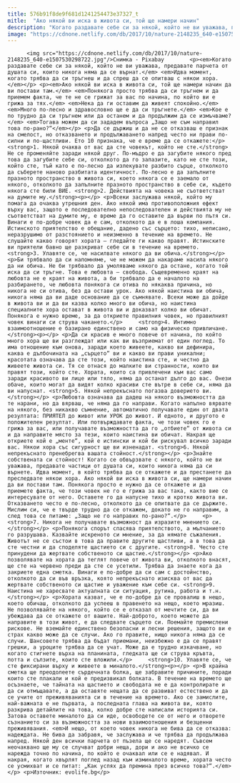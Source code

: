 ```yaml
---
title: 576b91f8de9f681d1241254473e37327_t
mitle:  "Ако някой ви иска в живота си, той ще намери начин"
description: "Когато раздавате себе си за някой, който не ви уважава, предавате парчета от душата си, които никога няма да се върнат. Идва момент, когато трябва да си тръгнеш и да спреш да се опитваш с някои хора. Ако някой ви иска в живота си, той ще намери начин да ви постави там. Понякога просто трябва …"
image: "https://cdnone.netlify.com/db/2017/10/nature-2148235_640-e1507530298722.jpg"
---
```


          <img src="https://cdnone.netlify.com/db/2017/10/nature-2148235_640-e1507530298722.jpg"/>Снимка - Pixabay        <p><em>Когато раздавате себе си за някой, който не ви уважава, предавате парчета от душата си, които никога няма да се върнат.</em> <em>Идва момент, когато трябва да си тръгнеш и да спреш да се опитваш с някои хора.</em></p> <p><em>Ако някой ви иска в живота си, той ще намери начин да ви постави там.</em> <em>Понякога просто трябва да си тръгнем и да приемем факта, че те не се грижат за вас по начина, по който ви е грижа за тях.</em> <em>Нека да ги оставим да живеят спокойно.</em> <em>Много по-лесно и здравословно ще е да си тръгнете.</em> <em>Кое е по трудно да си тръгнем или да останем и да продължим да се измъчваме?</em> <em>Тогава можем да си зададем въпроса „Защо не съм направил това по-рано?“</em></p> <p>Да се държиш и да не се отказваш е признак на смелост, но отказването и продължаването напред често ни прави по-силни и по-щастливи. Ето 10 признака, че е време да се откажете:</p>     <strong>1. Някой очаква от вас да сте човекът, който не сте.</strong> Не се променяйте заради някой друг. По-мъдро е да загубите някого пред това да загубите себе си, отколкото да го запазите, като не сте този, който сте, тъй като е по-лесно да излекувате разбито сърце, отколкото да съберете наново разбитата идентичност. По-лесно е да запълните празното пространство в живота си, което някога се е заемало от някого, отколкото да запълните празното пространство в себе си, където някога сте били ВИЕ. <strong>2. Действията на човека не съответстват на думите му.</strong><p></p> <p>Всеки заслужава някой, който му помага да очаква утрешния ден. Ако някой има противоположния ефект върху вас, защото е последователно непоследователен и действията му не съответстват на думите му, е време да го оставите да върви по пътя си. Винаги е по-добре човек да е сам, отколкото да е в лоша компания. Истинското приятелство е обещание, дадено със сърцето: тихо, неписано, неразрушимо от разстоянието и неизменно в течение на времето. Не слушайте какво говорят хората – гледайте ги какво правят. Истинските ви приятели бавно ще разкриват себе си в течение на времето. <strong>3. Улавяте се, че насилвате някого да ви обича.</strong></p> <p>Би трябвало да си напомняме, че не можем да накараме насила някого да ни обича. Не би трябвало да умоляваме някого да остане, когато той иска да си тръгне. Това е любовта – свобода. Същевременно краят на любовта не е краят на живота, а би трябвало да е началото на разбирането, че любовта понякога си отива по някаква причина, но никога не си отива, без да остави урок. Ако някой наистина ви обича, никога няма да ви даде основание да се съмнявате. Всеки може да дойде в живота ви и да ви казва колко много ви обича, но наистина специалните хора остават в живота ви и доказват колко ви обичат. Понякога е нужно време, за да откриете правилния човек, но правилният човек винаги си струва чакането.</p>     <strong>4. Интимно взаимоотношение е базирано единствено и само на физическо привличане.</strong><p></p> <p>Да си красив е много повече от начина, по който много хора ще ви разглеждат или как ви възприемат от един поглед. То има отношение към онова, заради което живеете, какво ви дефинира, каква е дълбочината на „сърцето“ ви и какво ви прави уникални; красотата означава да сте този, който наистина сте, и честно да живеете живота си. Тя се отнася до малките ви странности, които ви правят този, който сте. Хората, които са привлечени към вас само заради красивото ви лице или тяло, няма да останат дълго до вас. Онези обаче, които могат да видят колко красиви сте вътре в себе си, няма да ви напуснат. <strong>5. Някой непрекъснато погазва доверието ви.</strong></p> <p>Любовта означава да дадеш на някого възможността да те нарани, но да вярваш, че няма да го направи. Когато напълно вярвате на някого, без никакво съмнение, автоматично получавате един от двата резултата: ПРИЯТЕЛ до живот или УРОК до живот. И едното, и другото е положителен резултат. Или потвърждавате факта, че този човек го е грижа за вас, или получавате възможността да го „отбиете“ от живота си и да направите място за тези, които наистина ви обичат. Накрая ще откриете кой е „менте“, кой е истински и кой би рискувал всичко заради вас. Някои хора със сигурност ще ви изненадат. <strong>6. Някой непрекъснато пренебрегва вашата стойност.</strong></p> <p>Знайте собствената си стойност! Когато се обвързвате с някого, който не ви уважава, предавате частици от душата си, които никога няма да си върнете. Идва момент, в който трябва да се откажете и да престанете да преследвате някои хора. Ако някой ви иска в живота си, ще намери начин да ви постави там. Понякога просто е нужно да се откажете и да приемете факта, че този човек не го е грижа за вас така, както вие се интересувате от него. Оставете го да напусне тихо и кротко живота ви. Отказването често е по-лесно, отколкото да се опитвате да се държите. Мислим си, че е твърде трудно да се откажем, докато не го направим, а след това се питаме: „Защо не го направих по-рано?“.</p>     <p><strong>7. Никога не получавате възможност да изразите мнението си.</strong></p> <p>Понякога спорът спасява приятелството, а мълчанието го разрушава. Казвайте искреното си мнение, за да нямате съжаления. Животът не се състои в това да правите другите щастливи, а в това да сте честни и да споделяте щастието си с другите. <strong>8. Често сте принудени да жертвате собственото си щастие.</strong></p> <p>Ако позволявате на хората да теглят повече от живота ви, отколкото внасят, ще сте на червено преди да сте се усетили. Трябва да знаете кога да закриете една сметка. Винаги е по-добре да си сам с достойнство, отколкото да си във връзка, която непрекъснато изисква от вас да жертвате собственото си щастие и уважение към себе си. <strong>9. Наистина не харесвате актуалната си ситуация, рутина, работа и т.н.</strong></p> <p>Хората казват, че е по-добре да се провалиш в нещо, което обичаш, отколкото да успееш в правенето на нещо, което мразиш. Не позволявайте на някого, който се е отказал от мечтите си, да ви убеждава да се откажете от вашите. Най-доброто, което можете да направите в този живот, е да следвате сърцето си. Поемайте премислени рискове. Не вземайте единствено безопасни и лесни решения, защото ви е страх какво може да се случи. Ако го правите, нищо никога няма да се случи. Шансовете трябва да бъдат приемани, неизбежно е да се правят грешки, а уроците трябва да се учат. Може да е трудно изкачване, но когато стигнете върха на планината, гледката ще си струва кръвта, потта и сълзите, които сте вложили.</p>     <strong>10. Улавяте се, че сте фиксирани върху и живеете в миналото.</strong><p></p> <p>В крайна сметка ще преодолеете сърдечната болка, ще забравите причините, поради които сте плакали и кой е предизвикал болката. В течение на времето ще осъзнаете, че тайната на щастието и свободата не е да контролирате и да си отмъщавате, а да оставяте нещата да се развиват естествено и да се учите от преживяванията си в течение на времето. Ако се замислите, най-важната е не първата, а последната глава на живота ви, която разкрива детайлите на това, колко добре сте написали историята си. Затова оставете миналото да си иде, освободете се от него и отворете съзнанието си за възможността за нови взаимоотношения и безценни преживявания. <em>И нещо, от което човек никога не бива да се отказва: надеждата. Не бива да забравя, че заслужава и че трябва да продължава напред. Някой ден всички парчета от пъзела ще се наредят. Съвсем неочаквано ще му се случват добри неща, дори и ако не всичко се нарежда точно по начина, по който е очаквал или се е надявал. И накрая, когато хвърлят поглед назад към изминалото време, хората често се усмихват и се питат: „Как успях да премина през всичко това?“.</em></p> <p>Източник: evolife.bg</p>        
